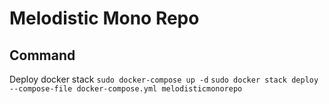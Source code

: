 # Melodistic Mono Repo

## Command

Deploy docker stack
`sudo docker-compose up -d`
`sudo docker stack deploy --compose-file docker-compose.yml melodisticmonorepo`
